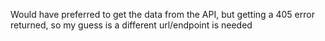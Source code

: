 Would have preferred to get the data from the API, but getting a 405 error returned, so my guess is a different url/endpoint is needed
